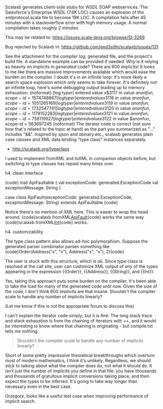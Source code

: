 Scalaxb generates client-side stubs for WSDL SOAP webservices. The Salesforce's Enterprise WSDL (7.6K LOC) causes an explosion of the xmlprotocol.scala file to become 19K LOC. A compilation fails after 45 minutes with a stackoverflow error with high memory usage. A normal compilation takes roughly 2 minutes. 

This may be related to:
https://issues.scala-lang.org/browse/SI-3269

Bug rejected by Scalaxb in:
https://github.com/eed3si9n/scalaxb/issues/131

See the attachment for the compiler log, generated file, and the project's build file. A standalone example can be provided if needed.
Why is it relying so heavily on implicits in *generated* code? There are 600 implicits! It looks to me like there are massive improvements available which would ease the burden on the compiler.  I doubt it's in an infinite loop: it's more likely a search space explosion which only seems to take forever.
It's definitely not an infinite loop, here's some debugging output leading up to memory exhaustion:
{noformat}
[log typer] entered value x$3117 in value $anonfun, scope-id = 1574748867
[log typer] entered value x$3118 in value $anonfun, scope-id = 1051265169
[log typer] entered value x$3119 in value $anonfun, scope-id = 1732547741
[log typer] entered value x$3120 in value $anonfun, scope-id = 1178152283
[log typer] entered value x$3121 in value $anonfun, scope-id = 756119927
[log typer] entered value x$3122 in value $anonfun, scope-id = 563697245
{noformat}
The iterator code is correct (not sure how that's related to the topic at hand) as the part you summarized as "..." includes "&&".
Inspired by sjson and sbinary etc., scalaxb generates plain case classes and XML data binding "type class" instances separately.
- http://scalaxb.org/typeclass

I used to implement fromXML and toXML in companion objects before, but switching to type classes has repaid many times over.

h4. clean interface

{code} 
trait ApiFaultable {
  val exceptionCode: generated.ExceptionCode
  val exceptionMessage: String
}

case class ApiFault(exceptionCode: generated.ExceptionCode,
  exceptionMessage: String) extends ApiFaultable
{code} 

Notice there's no mention of XML here. This is easier to wrap the head around.
{code}scalaxb.fromXML[ApiFault](xml){code} works the same way {code}scalaxb.fromXML[Int](xml){code} works.

h4. customizability

The type class pattern also allows ad-hoc polymorphism.
Suppose the generated parser combinator parses something like {code}Order(Address("x", "x"), Address("x", "x"), 2){code}

The user is stuck with this structure, which is ok. Since type class is resolved at the call site, user can customize XML output of _any_ of the types appearing in the expression {{Order}}, {{Address}}, {{String}}, and {{Int}}.

Yes, taking this approach puts some burden on the compiler. It's been able to take the load for many of the generated code until now. Given the size of the code, I don't think 600 implicits are that insane. Shouldn't the compiler scale to handle any number of implicits linearly?

(Let me know if this is not the appropriate forum to discuss this)

I can't explain the iterator code simply; but it is fine.  The long stack trace and stack exhaustion is from the chaining of iterators with ++, and it would be interesting to know where that chaining is originating - but compile.txt tells me nothing.

> Shouldn't the compiler scale to handle any number of implicits linearly?

Short of some pretty impressive theoretical breakthroughs which overturn most of modern mathematics, I think it's unlikely.  Regardless, we should stick to talking about what the compiler does do, not what it should do.  It isn't just the number of implicits you define in that file: you have thousands and thousands of gratuitous implicit conversions taking place, and then expect the types to be inferred.  It's going to take way longer than necessary even in the best case.

Grzegorz, looks like a useful test case when improving performance of implicit search.
